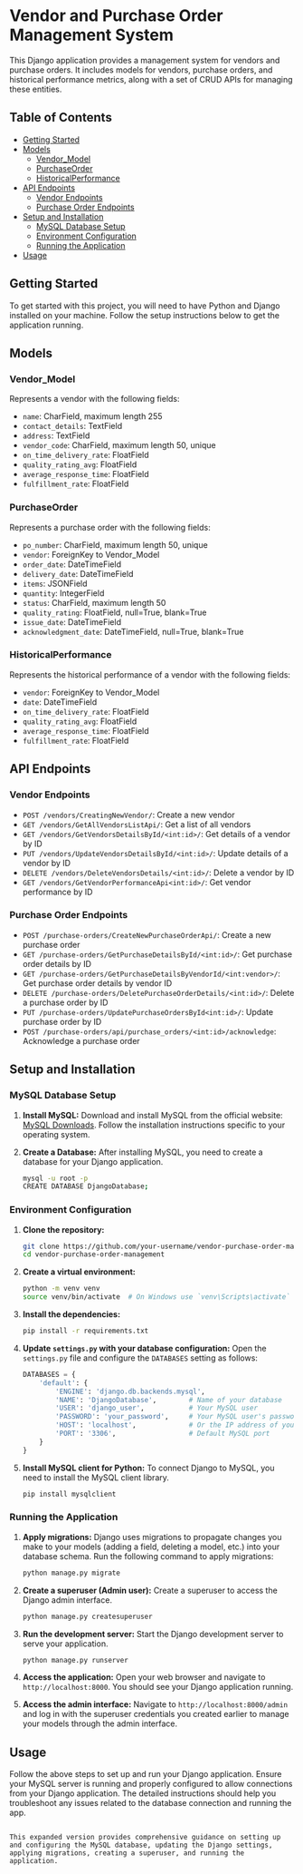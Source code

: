 # Vendor and Purchase Order Management System

This Django application provides a management system for vendors and purchase orders. It includes models for vendors, purchase orders, and historical performance metrics, along with a set of CRUD APIs for managing these entities.

## Table of Contents

- [Getting Started](#getting-started)
- [Models](#models)
  - [Vendor_Model](#vendor_model)
  - [PurchaseOrder](#purchaseorder)
  - [HistoricalPerformance](#historicalperformance)
- [API Endpoints](#api-endpoints)
  - [Vendor Endpoints](#vendor-endpoints)
  - [Purchase Order Endpoints](#purchase-order-endpoints)
- [Setup and Installation](#setup-and-installation)
  - [MySQL Database Setup](#mysql-database-setup)
  - [Environment Configuration](#environment-configuration)
  - [Running the Application](#running-the-application)
- [Usage](#usage)

## Getting Started

To get started with this project, you will need to have Python and Django installed on your machine. Follow the setup instructions below to get the application running.

## Models

### Vendor_Model

Represents a vendor with the following fields:

- `name`: CharField, maximum length 255
- `contact_details`: TextField
- `address`: TextField
- `vendor_code`: CharField, maximum length 50, unique
- `on_time_delivery_rate`: FloatField
- `quality_rating_avg`: FloatField
- `average_response_time`: FloatField
- `fulfillment_rate`: FloatField

### PurchaseOrder

Represents a purchase order with the following fields:

- `po_number`: CharField, maximum length 50, unique
- `vendor`: ForeignKey to Vendor_Model
- `order_date`: DateTimeField
- `delivery_date`: DateTimeField
- `items`: JSONField
- `quantity`: IntegerField
- `status`: CharField, maximum length 50
- `quality_rating`: FloatField, null=True, blank=True
- `issue_date`: DateTimeField
- `acknowledgment_date`: DateTimeField, null=True, blank=True

### HistoricalPerformance

Represents the historical performance of a vendor with the following fields:

- `vendor`: ForeignKey to Vendor_Model
- `date`: DateTimeField
- `on_time_delivery_rate`: FloatField
- `quality_rating_avg`: FloatField
- `average_response_time`: FloatField
- `fulfillment_rate`: FloatField

## API Endpoints

### Vendor Endpoints

- `POST /vendors/CreatingNewVendor/`: Create a new vendor
- `GET /vendors/GetAllVendorsListApi/`: Get a list of all vendors
- `GET /vendors/GetVendorsDetailsById/<int:id>/`: Get details of a vendor by ID
- `PUT /vendors/UpdateVendorsDetailsById/<int:id>/`: Update details of a vendor by ID
- `DELETE /vendors/DeleteVendorsDetails/<int:id>/`: Delete a vendor by ID
- `GET /vendors/GetVendorPerformanceApi<int:id>/`: Get vendor performance by ID

### Purchase Order Endpoints

- `POST /purchase-orders/CreateNewPurchaseOrderApi/`: Create a new purchase order
- `GET /purchase-orders/GetPurchaseDetailsById/<int:id>/`: Get purchase order details by ID
- `GET /purchase-orders/GetPurchaseDetailsByVendorId/<int:vendor>/`: Get purchase order details by vendor ID
- `DELETE /purchase-orders/DeletePurchaseOrderDetails/<int:id>/`: Delete a purchase order by ID
- `PUT /purchase-orders/UpdatePurchaseOrdersById<int:id>/`: Update purchase order by ID
- `POST /purchase-orders/api/purchase_orders/<int:id>/acknowledge`: Acknowledge a purchase order

## Setup and Installation

### MySQL Database Setup

1. **Install MySQL:**
   Download and install MySQL from the official website: [MySQL Downloads](https://dev.mysql.com/downloads/). Follow the installation instructions specific to your operating system.

2. **Create a Database:**
   After installing MySQL, you need to create a database for your Django application.
   ```sh
   mysql -u root -p
   CREATE DATABASE DjangoDatabase;
   ```


### Environment Configuration

1. **Clone the repository:**
   ```sh
   git clone https://github.com/your-username/vendor-purchase-order-management.git
   cd vendor-purchase-order-management
   ```

2. **Create a virtual environment:**
   ```sh
   python -m venv venv
   source venv/bin/activate  # On Windows use `venv\Scripts\activate`
   ```

3. **Install the dependencies:**
   ```sh
   pip install -r requirements.txt
   ```

4. **Update `settings.py` with your database configuration:**
   Open the `settings.py` file and configure the `DATABASES` setting as follows:
   ```python
   DATABASES = {
       'default': {
           'ENGINE': 'django.db.backends.mysql',
           'NAME': 'DjangoDatabase',        # Name of your database
           'USER': 'django_user',           # Your MySQL user
           'PASSWORD': 'your_password',     # Your MySQL user's password
           'HOST': 'localhost',             # Or the IP address of your MySQL server
           'PORT': '3306',                  # Default MySQL port
       }
   }
   ```

5. **Install MySQL client for Python:**
   To connect Django to MySQL, you need to install the MySQL client library.
   ```sh
   pip install mysqlclient
   ```

### Running the Application

1. **Apply migrations:**
   Django uses migrations to propagate changes you make to your models (adding a field, deleting a model, etc.) into your database schema. Run the following command to apply migrations:
   ```sh
   python manage.py migrate
   ```

2. **Create a superuser (Admin user):**
   Create a superuser to access the Django admin interface.
   ```sh
   python manage.py createsuperuser
   ```

3. **Run the development server:**
   Start the Django development server to serve your application.
   ```sh
   python manage.py runserver
   ```

4. **Access the application:**
   Open your web browser and navigate to `http://localhost:8000`. You should see your Django application running.

5. **Access the admin interface:**
   Navigate to `http://localhost:8000/admin` and log in with the superuser credentials you created earlier to manage your models through the admin interface.

## Usage

Follow the above steps to set up and run your Django application. Ensure your MySQL server is running and properly configured to allow connections from your Django application. The detailed instructions should help you troubleshoot any issues related to the database connection and running the app.
```

This expanded version provides comprehensive guidance on setting up and configuring the MySQL database, updating the Django settings, applying migrations, creating a superuser, and running the application.
